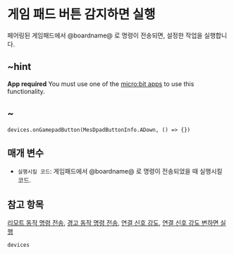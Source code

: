 # 게임 패드 버튼 감지하면 실행

페어링된 게임패드에서 @boardname@ 로 명령이 전송되면, 설정한 작업을 실행합니다.

## ~hint

**App required** You must use one of the [micro:bit apps](https://microbit.org/guide/mobile/) to use this functionality.

## ~

```sig
devices.onGamepadButton(MesDpadButtonInfo.ADown, () => {})
```

## 매개 변수

* `실행시킬 코드`: 게임패드에서 @boardname@ 로 명령이 전송되었을 때 실행시킬 코드.

## 참고 항목

[리모트 동작 명령 전송](/reference/devices/tell-remote-control-to), [경고 동작 명령 전송](/reference/devices/raise-alert-to), [연결 신호 강도](/reference/devices/signal-strength), [연결 신호 강도 변하면 실행](/reference/devices/on-signal-strength-changed)

```package
devices
```
